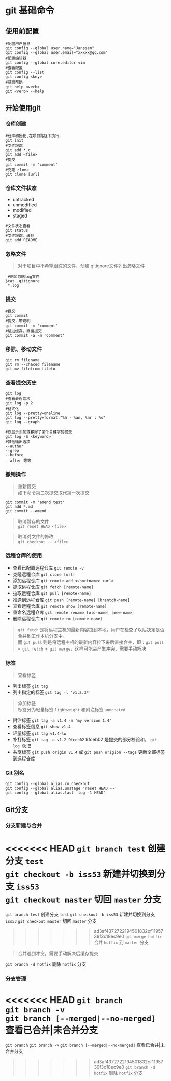 # git 基础命令

## 使用前配置

```shell
#配置用户信息
git config --global user.name="Janssen"
git config --global user.email="xxxxx@qq.com"
#配置编辑器
git config --global core.editor vim
#查看配置
git config --list
git config <key>
#获取帮助
git help <verb>
git <verb> --help
```

## 开始使用git

### 仓库创建

```shell
#仓库初始化,在项目路径下执行
git init
#文件跟踪
git add *.c
git add <file>
#提交
git commit -m 'comment'
#克隆 clone
git clone [url]
```

### 仓库文件状态

* untracked
* unmodified
* modified
* staged

```shell
#文件状态查看
git status
#文件跟踪、缓存
git add README
```

### 忽略文件

> 对于项目中不希望跟踪的文件，创建.gitignore文件列出忽略文件

```shell
 #例如忽略log文件
$cat .gitignore
 *.log
```

### 提交

```shell
#提交
git commit
#提交，带说明
git commit -m 'comment'
#跳过缓存，直接提交
git commit -a -m 'comment'
```

### 移除、移动文件

```shell
git rm filename
git rm --chaced filename
git mv filefrom fileto
```

### 查看提交历史

```shell
git log
#查看最近两次
git log -p 2
#格式化
git log --pretty=oneline
git log --pretty=format:"%h - %an, %ar : %s"
git log --graph

#仅显示添加或移除了某个关键字的提交
git log -S <keyword>
#其他输出选项
--author
--grep
--before
--after 等等
```

### 撤销操作
>重新提交  
如下命令第二次提交取代第一次提交

```shell
git commit -m 'amend test'
git add *.md
git commit --amend
```
>取消暂存的文件  
`git reset HEAD <file>`

>取消对文件的修改  
`git checkout -- <file>`

### 远程仓库的使用

* 查看已配置远程仓库 `git remote -v`
* 克隆远程仓库 `git clone [url]`
* 添加远程仓库 `git remote add <shortname> <url>`
* 抓取远程仓库 `git fetch [remote-name]`
* 拉取远程仓库 `git pull [remote-name]`
* 推送到远程仓库 `git push [remote-name] [brantch-name]`
* 查看远程仓库 `git remote show [remote-name] `
* 重命名远程仓库 `git remote rename [old-name] [new-name] `
* 删除远程仓库 `git remote rm [remote-name]` 

>`git fetch` 是将远程主机的最新内容拉到本地，用户在检查了以后决定是否合并到工作本机分支中。  
而 `git pull` 则是将远程主机的最新内容拉下来后直接合并，即：`git pull = git fetch + git merge`，这样可能会产生冲突，需要手动解决

### 标签

>查看标签

* 列出标签 `git tag`
* 列出指定的标签 `git tag -l 'v1.2.3*'`

>添加标签  
标签分为轻量标签 `lightweight` 和附注标签 `annotated`
* 附注标签 `git tag -a v1.4 -m 'my version 1.4'`
* 查看标签信息 `git show v1.4`
* 轻量标签 `git tag v1.4-lw`
* 补打标签 `git tag -a v1.2 9fceb02` 9fceb02 是提交的部分校验和， `git log `获取
* 共享标签 `git push origin v1.4` 或 `git push origion --tags` 更新全部标签到远程仓库

### Git 别名

```shell
git config --global alias.co checkout
git config --global alias.unstage 'reset HEAD --'
git config --global alias.last 'log -1 HEAD'
```
## Git分支

### 分支新建与合并

<<<<<<< HEAD
`git branch test` 创建分支 `test`  
`git checkout -b iss53` 新建并切换到分支 `iss53`  
`git checkout master` 切回 `master` 分支  
=======
`git branch test` 创建分支 `test`
`git checkout -b iss53` 新建并切换到分支 `iss53` 
`git checkout master` 切回 `master` 分支
>>>>>>> ad3af4372722194501832cf1195739f3c18ec9e0
`git merge hotfix` 合并 `hotfix` 到 `master` 分支

>合并遇到冲突，需要手动解决后缓存提交

`git branch -d hotfix` 删除 `hotfix` 分支

### 分支管理

<<<<<<< HEAD
`git branch`  
`git branch -v`  
`git branch [--merged|--no-merged]` 查看已合并|未合并分支  
=======
`git branch`
`git branch -v`
`git branch [--merged|--no-merged]` 查看已合并|未合并分支
>>>>>>> ad3af4372722194501832cf1195739f3c18ec9e0
`git branch -d hotfix` 删除 `hotfix` 分支

